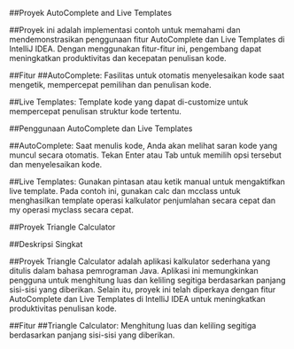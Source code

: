 ##Proyek AutoComplete and Live Templates

##Proyek ini adalah implementasi contoh untuk memahami dan mendemonstrasikan penggunaan fitur AutoComplete dan Live Templates di IntelliJ IDEA. Dengan menggunakan fitur-fitur ini, pengembang dapat meningkatkan produktivitas dan kecepatan penulisan kode.

##Fitur
##AutoComplete: Fasilitas untuk otomatis menyelesaikan kode saat mengetik, mempercepat pemilihan dan penulisan kode.

##Live Templates: Template kode yang dapat di-customize untuk mempercepat penulisan struktur kode tertentu.

##Penggunaan AutoComplete dan Live Templates

##AutoComplete: Saat menulis kode, Anda akan melihat saran kode yang muncul secara otomatis. Tekan Enter atau Tab untuk memilih opsi tersebut dan menyelesaikan kode.

##Live Templates: Gunakan pintasan atau ketik manual untuk mengaktifkan live template. Pada contoh ini, gunakan calc dan mcclass untuk menghasilkan template operasi kalkulator penjumlahan secara cepat dan my operasi myclass secara cepat.

##Proyek Triangle Calculator

##Deskripsi Singkat

##Proyek Triangle Calculator adalah aplikasi kalkulator sederhana yang ditulis dalam bahasa pemrograman Java. Aplikasi ini memungkinkan pengguna untuk menghitung luas dan keliling segitiga berdasarkan panjang sisi-sisi yang diberikan. Selain itu, proyek ini telah diperkaya dengan fitur AutoComplete dan Live Templates di IntelliJ IDEA untuk meningkatkan produktivitas penulisan kode.

##Fitur
##Triangle Calculator: Menghitung luas dan keliling segitiga berdasarkan panjang sisi-sisi yang diberikan.

